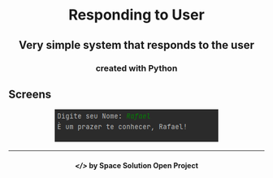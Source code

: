 <h1 align="center">
    Responding to User
</h1>

<h2 align="center">
Very simple system that responds to the user
</h2>

<h3 align="center"> created with Python </h3>


## Screens

<p align="center">
    <img alt="" title="" src="img/print.png">
 
</p>

---

<h4 align="center"> <em>&lt;/&gt;</em> by Space Solution Open Project</h4>
